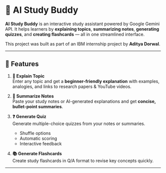 # 🧠 AI Study Buddy

**AI Study Buddy** is an interactive study assistant powered by Google Gemini API. It helps learners by **explaining topics**, **summarizing notes**, **generating quizzes**, and **creating flashcards** — all in one streamlined interface.  

This project was built as part of an IBM internship project by **Aditya Dorwal**.

---

## 🌟 Features

1. **📘 Explain Topic**  
   Enter any topic and get a **beginner-friendly explanation** with examples, analogies, and links to research papers & YouTube videos.  

2. **📝 Summarize Notes**  
   Paste your study notes or AI-generated explanations and get **concise, bullet-point summaries**.  

3. **❓ Generate Quiz**  
   Generate multiple-choice quizzes from your notes or summaries.  
   - Shuffle options  
   - Automatic scoring  
   - Interactive feedback  

4. **📚 Generate Flashcards**  
   Create study flashcards in Q/A format to revise key concepts quickly.

---